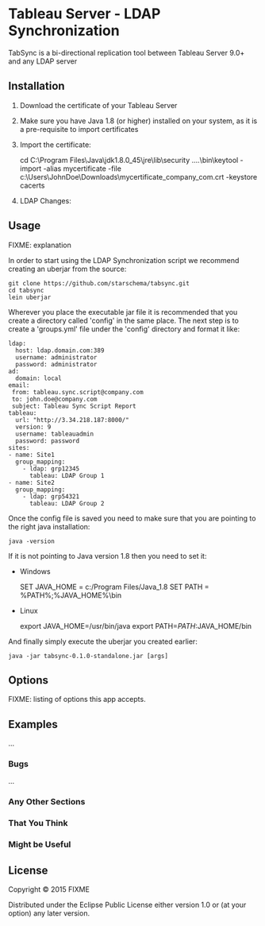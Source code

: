 ﻿# Tableau Server - LDAP Synchronization

TabSync is a bi-directional replication tool between Tableau Server 9.0+ and any LDAP server 

## Installation

1) Download the certificate of your Tableau Server

2) Make sure you have Java 1.8 (or higher) installed on your system, as it is a pre-requisite to import certificates

3) Import the certificate:


    cd C:\Program Files\Java\jdk1.8.0_45\jre\lib\security
    ..\..\bin\keytool -import -alias mycertificate -file c:\Users\JohnDoe\Downloads\mycertificate_company_com.crt  -keystore cacerts

4) LDAP Changes:

## Usage

FIXME: explanation

In order to start using the LDAP Synchronization script we recommend creating an uberjar from the source:

    git clone https://github.com/starschema/tabsync.git
    cd tabsync
    lein uberjar

Wherever you place the executable jar file it is recommended that you create a directory called 'config' in the same place. The next step is to create a 'groups.yml' file under the 'config' directory and format it like:

    ldap:
      host: ldap.domain.com:389
      username: administrator
      password: administrator
    ad:
      domain: local
    email:
     from: tableau.sync.script@company.com
     to: john.doe@company.com
     subject: Tableau Sync Script Report
    tableau:
      url: "http://3.34.218.187:8000/"
      version: 9
      username: tableauadmin
      password: password
    sites:
    - name: Site1
      group_mapping:
        - ldap: grp12345
          tableau: LDAP Group 1
    - name: Site2
      group_mapping:
        - ldap: grp54321
          tableau: LDAP Group 2

Once the config file is saved you need to make sure that you are pointing to the right java installation:

    java -version

If it is not pointing to Java version 1.8 then you need to set it:

* Windows


    SET JAVA_HOME = c:/Program Files/Java_1.8
    SET PATH = %PATH%;%JAVA_HOME%\bin


* Linux


    export JAVA_HOME=/usr/bin/java
    export PATH=$PATH:$JAVA_HOME/bin

And finally simply execute the uberjar you created earlier:



    java -jar tabsync-0.1.0-standalone.jar [args]

## Options

FIXME: listing of options this app accepts.

## Examples

...

### Bugs

...

### Any Other Sections
### That You Think
### Might be Useful

## License

Copyright © 2015 FIXME

Distributed under the Eclipse Public License either version 1.0 or (at
your option) any later version.
